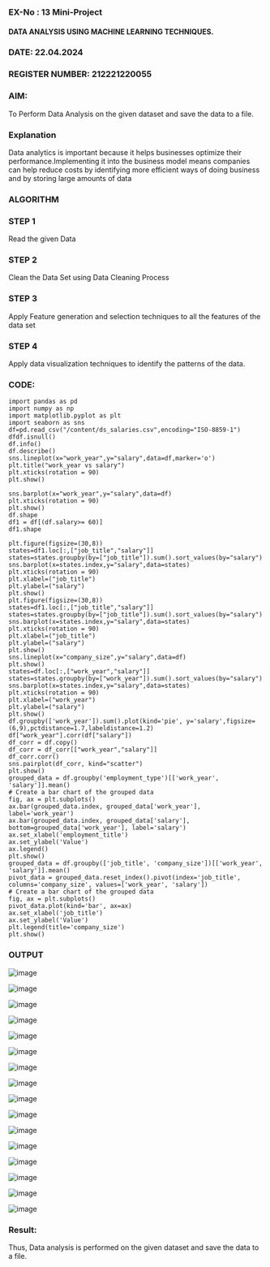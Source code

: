 ### EX-No : 13 Mini-Project

#### DATA ANALYSIS USING MACHINE LEARNING TECHNIQUES.

### DATE: 22.04.2024
### REGISTER NUMBER: 212221220055

### AIM:

To Perform Data Analysis on the given dataset and save the data to a file.

### Explanation

Data analytics is important because it helps businesses optimize their performance.Implementing it into the business model means companies can help reduce costs by identifying more efficient ways of doing business and by storing large amounts of data

### ALGORITHM

### STEP 1

Read the given Data

### STEP 2

Clean the Data Set using Data Cleaning Process

### STEP 3

Apply Feature generation and selection techniques to all the features of the data set

### STEP 4

Apply data visualization techniques to identify the patterns of the data.

### CODE:

```
import pandas as pd
import numpy as np
import matplotlib.pyplot as plt
import seaborn as sns
df=pd.read_csv("/content/ds_salaries.csv",encoding="ISO-8859-1")
dfdf.isnull()
df.info()
df.describe()
sns.lineplot(x="work_year",y="salary",data=df,marker='o')
plt.title("work_year vs salary")
plt.xticks(rotation = 90)
plt.show()

sns.barplot(x="work_year",y="salary",data=df)
plt.xticks(rotation = 90)
plt.show()
df.shape
df1 = df[(df.salary>= 60)]
df1.shape

plt.figure(figsize=(30,8))
states=df1.loc[:,["job_title","salary"]]
states=states.groupby(by=["job_title"]).sum().sort_values(by="salary")
sns.barplot(x=states.index,y="salary",data=states)
plt.xticks(rotation = 90)
plt.xlabel=("job_title")
plt.ylabel=("salary")
plt.show()
plt.figure(figsize=(30,8))
states=df1.loc[:,["job_title","salary"]]
states=states.groupby(by=["job_title"]).sum().sort_values(by="salary")
sns.barplot(x=states.index,y="salary",data=states)
plt.xticks(rotation = 90)
plt.xlabel=("job_title")
plt.ylabel=("salary")
plt.show()
sns.lineplot(x="company_size",y="salary",data=df)
plt.show()
states=df.loc[:,["work_year","salary"]]
states=states.groupby(by=["work_year"]).sum().sort_values(by="salary")
sns.barplot(x=states.index,y="salary",data=states)
plt.xticks(rotation = 90)
plt.xlabel=("work_year")
plt.ylabel=("salary")
plt.show()
df.groupby(['work_year']).sum().plot(kind='pie', y='salary',figsize=(6,9),pctdistance=1.7,labeldistance=1.2)
df["work_year"].corr(df["salary"])
df_corr = df.copy()
df_corr = df_corr[["work_year","salary"]]
df_corr.corr()
sns.pairplot(df_corr, kind="scatter")
plt.show()
grouped_data = df.groupby('employment_type')[['work_year', 'salary']].mean()
# Create a bar chart of the grouped data
fig, ax = plt.subplots()
ax.bar(grouped_data.index, grouped_data['work_year'], label='work_year')
ax.bar(grouped_data.index, grouped_data['salary'], bottom=grouped_data['work_year'], label='salary')
ax.set_xlabel('employment_title')
ax.set_ylabel('Value')
ax.legend()
plt.show()
grouped_data = df.groupby(['job_title', 'company_size'])[['work_year', 'salary']].mean()
pivot_data = grouped_data.reset_index().pivot(index='job_title', columns='company_size', values=['work_year', 'salary'])
# Create a bar chart of the grouped data
fig, ax = plt.subplots()
pivot_data.plot(kind='bar', ax=ax)
ax.set_xlabel('job_title')
ax.set_ylabel('Value')
plt.legend(title='company_size')
plt.show()
```
### OUTPUT

![image](https://github.com/Anandanaruvi/Mini-Project/assets/120443233/310ac946-69d7-4806-a4b0-69a492cbc075)

![image](https://github.com/Anandanaruvi/Mini-Project/assets/120443233/04c980a1-2698-43f0-9c92-a2f515b66c1e)

![image](https://github.com/Anandanaruvi/Mini-Project/assets/120443233/668abbcc-b3dd-4371-88ff-f5e9b90785f2)

![image](https://github.com/Anandanaruvi/Mini-Project/assets/120443233/73a1ec2b-7504-4f0c-a35d-56524ec212f6)

![image](https://github.com/Anandanaruvi/Mini-Project/assets/120443233/afe48c1c-5258-457d-80ed-bee06f7c4559)

![image](https://github.com/Anandanaruvi/Mini-Project/assets/120443233/2d9cf6a3-6812-4605-ab9e-7effb6d1888e)

![image](https://github.com/Anandanaruvi/Mini-Project/assets/120443233/429a35ff-42af-4014-9267-0b1e79732035)

![image](https://github.com/Anandanaruvi/Mini-Project/assets/120443233/5f3e3ebd-ffa8-456c-9215-c31018a682f4)

![image](https://github.com/Anandanaruvi/Mini-Project/assets/120443233/2fe1f55d-3e5e-4e4b-a30e-c36427f68912)

![image](https://github.com/Anandanaruvi/Mini-Project/assets/120443233/00564f75-bf9f-4f16-9393-8804a664c9f8)

![image](https://github.com/Anandanaruvi/Mini-Project/assets/120443233/5753b053-7f4e-43cf-a9af-b9e071863a75)

![image](https://github.com/Anandanaruvi/Mini-Project/assets/120443233/15949272-f516-4985-a0ce-ae0abd53bb6c)

![image](https://github.com/Anandanaruvi/Mini-Project/assets/120443233/064f92a3-56fd-4fe3-a64b-6030d804f8b1)


![image](https://github.com/Anandanaruvi/Mini-Project/assets/120443233/e1c18894-0ccf-4f2c-bd18-e92131d6e7c1)

![image](https://github.com/Anandanaruvi/Mini-Project/assets/120443233/daf76c02-cd4c-4eaa-abec-d022decb16b9)

![image](https://github.com/Anandanaruvi/Mini-Project/assets/120443233/7000f55a-ec8d-4297-9c94-5eacfb42b795)

### Result:

Thus, Data analysis is performed on the given dataset and save the data to a file.
